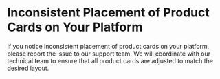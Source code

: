 # Inconsistent Placement of Product Cards on Your Platform

If you notice inconsistent placement of product cards on your platform, please report the issue to our support team. We will coordinate with our technical team to ensure that all product cards are adjusted to match the desired layout.